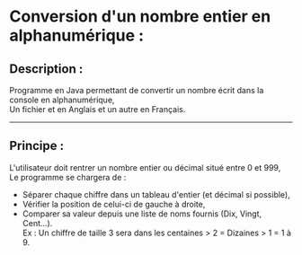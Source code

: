 # Conversion d'un nombre entier en alphanumérique :
## Description :
Programme en Java permettant de convertir un nombre écrit dans la console en alphanumérique,  
Un fichier et en Anglais et un autre en Français.

-----

## Principe :

L'utilisateur doit rentrer un nombre entier ou décimal situé entre 0 et 999,  
Le programme se chargera de :  
- Séparer chaque chiffre dans un tableau d'entier (et décimal si possible),
- Vérifier la position de celui-ci de gauche à droite,
- Comparer sa valeur depuis une liste de noms fournis (Dix, Vingt, Cent...).  
Ex : Un chiffre de taille 3 sera dans les centaines > 2 = Dizaines > 1 = 1 à 9.
